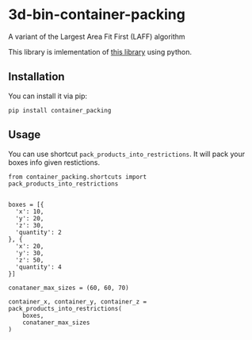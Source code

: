 # 3d-bin-container-packing
A variant of the Largest Area Fit First (LAFF) algorithm

This library is imlementation of [this library](https://github.com/skjolber/3d-bin-container-packing) using python.

## Installation

You can install it via pip:

``pip install container_packing``

## Usage

You can use shortcut `pack_products_into_restrictions`. It will pack your boxes info given restictions.

```
from container_packing.shortcuts import pack_products_into_restrictions


boxes = [{
  'x': 10,
  'y': 20,
  'z': 30,
  'quantity': 2
}, {
  'x': 20,
  'y': 30,
  'z': 50,
  'quantity': 4
}]

conataner_max_sizes = (60, 60, 70)

container_x, container_y, container_z = pack_products_into_restrictions(
    boxes,
    conataner_max_sizes
)
```


